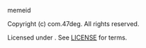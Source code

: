 [comment]: <> (Don't edit this file!)
[comment]: <> (It is automatically updated after every release of https://github.com/47degrees/.github)
[comment]: <> (If you want to suggest a change, please open a PR or issue in that repository)

memeid

Copyright (c)  com.47deg. All rights reserved.

Licensed under . See [LICENSE](LICENSE.md) for terms.